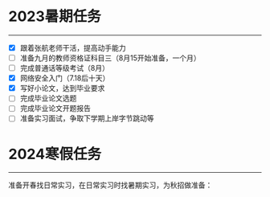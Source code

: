 # 2023暑期任务
---
- [x] 跟着张航老师干活，提高动手能力
- [ ] 准备九月的教师资格证科目三（8月15开始准备，一个月）
- [ ] 完成普通话等级考试（8月）
- [x] 网络安全入门（7.18后十天）
- [x] 写好小论文，达到毕业要求
- [ ] 完成毕业论文选题
- [ ] 完成毕业论文开题报告
- [ ] 准备实习面试，争取下学期上岸字节跳动等

# 2024寒假任务
----
准备开春找日常实习，在日常实习时找暑期实习，为秋招做准备：

